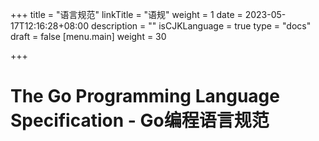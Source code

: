 +++
title = "语言规范"
linkTitle = "语规"
weight = 1
date = 2023-05-17T12:16:28+08:00
description = ""
isCJKLanguage = true
type = "docs"
draft = false
[menu.main]
    weight = 30

+++

# The Go Programming Language Specification - Go编程语言规范